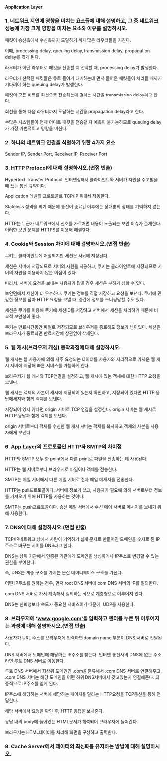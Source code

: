 **Application Layer**

### 1. 네트워크 지연에 영향을 미치는 요소들에 대해 설명하고, 그 중 네트워크 성능에 가장 크게 영향을 미치는 요소와 이유를 설명하시오.

패킷이 송신측에서 수신측까지 도달하기 까지 많은 라우터들을 거친다.

이때, processing delay, queuing delay, transmission delay, propagation delay를 겪게 된다.

라우터가 어떤 라우터로 패킷을 전송할 지 선택할 때, processing delay가 발생한다.

라우터가 선택된 패킷들은 큐로 들어가 대기하는데 먼저 들어온 패킷들이 처리될 때까지 기다려야 하는 queuing delay가 발생한다.

패킷의 모든 비트를 회선으로 전송하는데 걸리는 시간을 transmission delay라고 한다.

회선을 통해 다음 라우터까지 도달하는 시간을 propagation delay라고 한다.

수많은 시스템들이 언제 어디로 패킷을 전송할 지 예측이 불가능하므로 queuing delay가 가장 가변적이고 영향을 미친다.

### 2. 하나의 네트워크 연결을 식별하기 위한 4가지 요소

Sender IP, Sender Port, Receiver IP, Receiver Port

### 3. HTTP Protocol에 대해 설명하시오.(면접 빈출)

Hypertext Transfer Protocol. 인터넷상에서 클라이언트와 서버가 자원을 주고받을 때 쓰는 통신 규약이다.

Application 레벨의 프로토콜로 TCP/IP 위에서 작동한다.

Stateless 성격을 띄기 때문에 통신이 종료된 이후에는 상대방의 상태를 기억하지 않는다.

HTTP는 누군가 네트워크에서 신호를 가로채면 내용이 노출되는 보안 이슈가 존재한다. 이러한 보안 문제를 HTTPS를 이용해 해결한다.

### 4. Cookie와 Session 차이에 대해 설명하시오.(면접 빈출)

쿠키는 클라이언트에 저장되지만 세션은 서버에 저장된다.

세션은 서버에 저장되므로 서버의 자원을 사용하고, 쿠키는 클라이언트에 저장되므로 서버의 자원을 이용하지 않는 이점이 있다.

따라서, 서버에 요청을 보내는 사용자가 많을 경우 세션은 부하가 심할 수 있다.

보안면에서 세션이 더 우수하다. 쿠키는 정보를 직접 저장하고 요청을 보낸다. 쿠키에 민감한 정보를 담아 HTTP 요청을 보낼 때, 중간에 정보를 스니핑당할 수도 있다.

세션은 쿠키를 이용해 쿠키에 세션ID를 저장하고 서버에서 세션을 처리하기 때문에 비교적 보안성이 좋다.

쿠키는 만료시간동안 파일로 저장되므로 브라우저를 종료해도 정보가 남아있다. 세션은 브라우저가 종료되면 만료시간에 상관없이 삭제된다.

### 5. 웹 캐시(브라우저 캐싱) 동작과정에 대해 설명하시오.

웹 캐시는 웹 사용자에 의해 자주 요청되는 데이터를 사용자와 지리적으로 가까운 웹 캐시 서버에 저장해 빠른 서비스를 가능하게 한다.

브라우저가 웹 캐시와 TCP연결을 설정하고, 웹 캐시에 있는 객체에 대한 HTTP 요청을 보낸다.

웹 캐시는 객체의 사본이 캐시에 저장되어 있는지 확인하고, 저장되어 있다면 HTTP 응답메세지와 함께 객체를 보낸다.

저장되어 있지 않다면 origin 서버로 TCP 연결을 설정한다. origin 서버는 웹 캐시로 HTTP 응답과 함께 객체를 보낸다.

origin 서버로부터 객체를 수신한 웹 캐시 서버는 객체를 복사하고 객체의 사본을 사용자에게 보낸다.

### 6. App.Layer의 프로토콜인 HTTP와 SMTP의 차이점

HTTP와 SMTP 보두 한 point에서 다른 point로 파일을 전송하는 데 사용된다.

HTTP는 웹 서버로부터 브라우저로 파일이나 객체를 전송한다.

SMTP는 메일 서버에서 다른 메일 서버로 전자 메일 메세지를 전송한다.

HTTP는 pull프로토콜이다. 서버에 정보가 있고, 사용자가 필요에 의해 서버로부터 정보를 가져오기 위해 HTTP를 사용하는 것이다.

SMTP는 push프로토콜이다. 송신 메일 서버에서 수신 메이 서버로 메시지를 보내기 위해 사용한다.

### 7. DNS에 대해 설명하시오.(면접 빈출)

TCP/IP네트워크 상에서 사람이 기억하기 쉽게 문자로 만들어진 도메인을 숫자로 된 IP주소로 바꾸는 서버를 DNS라고 한다.

DNS는 상위 기관에서 인증된 기관에게 도메인을 생성하거나 IP주소로 변경할 수 있는 권한을 부여한다.

즉, DNS는 계층 구조를 가지는 분산 데이터베이스 구조를 가진다.

어떤 IP주소를 원하는 경우, 먼저 root DNS 서버에 com DNS 서버의 IP를 질의한다.

com DNS 서버로 가서 계속해서 질의하는 식으로 계층형으로 이루어져 있다.

DNS는 신뢰성보다 속도가 중요한 서비스이기 때문에, UDP를 사용한다.

### 8. 브라우저에 'www.google.com'을 입력하고 엔터를 누른 뒤 이루어지는 과정에 대해 설명하시오.(면접 빈출)

사용자가 URL 주소를 브라우저에 입력하면 domain name 부분이 DNS 서버로 전달된다.

DNS 서버에서 도메인에 해당하는 IP주소를 찾는다. 인터넷 통신사의 DNS에 없는 주소라면 루트 DNS 서버로 이동한다.

루트 DNS 서버에서 최상위 도메인인 .com을 분류해서 .com DNS 서버로 연결해주고, .com DNS 서버는 해당 도메인을 어떤 하위 DNS서버에서 갖고있는지 연결해준다. 최종적으로 IP주소를 얻게 된다.

IP주소에 해당하는 서버에 해당하는 페이지를 달라는 HTTP요청을 TCP통신을 통해 전달한다.

해당 서버에서 요청을 확인 후, HTTP 응답을 보내준다.

응답 내의 body에 들어있는 HTML문서가 해석되어 브라우저에 들어간다.

브라우저는 HTML데이터를 처리해 화면을 구성하고 출력한다.

### 9. Cache Server에서 데이터의 최신화를 유지하는 방법에 대해 설명하시오.
